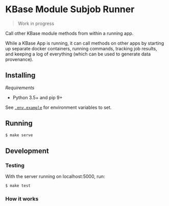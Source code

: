 # KBase Module Subjob Runner

> Work in progress

Call other KBase module methods from within a running app.

While a KBase App is running, it can call methods on other apps by starting up separate docker containers, running commands, tracking job results, and keeping a log of everything (which can be used to generate data provenance).

## Installing

_Requirements_
* Python 3.5+ and pip 9+

See [`.env.example`](/.env.example) for environment variables to set.

## Running

```sh
$ make serve
```

## Development

### Testing

With the server running on localhost:5000, run:

```sh
$ make test
```

### How it works
